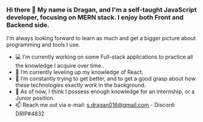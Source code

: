 ### Hi there 👋 My name is Dragan, and I'm a self-taught JavaScript developer, focusing on MERN stack. I enjoy both Front and Backend side. 
I'm always looking forward to learn as much and get a bigger picture about programming and tools I use.

- 💻 I’m currently working on some Full-stack applications to practice all the knowledge I acquire over time..
- 🌱 I’m currently leveling up my knowledge of React. 
- 🤔 I’m constantly trying to get better, and to get a good grasp about how these technologies exactly work in the background.
- 💬 As of now, I think I possess enough knowledge for an internship, or a Junior position.
- 📫 Reach me out via e-mail: s.dragan016@gmail.com - Discord: DRIP#4832


<!--
**drip016/drip016** is a ✨ _special_ ✨ repository because its `README.md` (this file) appears on your GitHub profile.

Here are some ideas to get you started:

- 🔭 I’m currently working on ...
- 🌱 I’m currently learning ...
- 👯 I’m looking to collaborate on ...
- 🤔 I’m looking for help with ...
- 💬 Ask me about ...
- 📫 How to reach me: ...
- 😄 Pronouns: ...
- ⚡ Fun fact: ...
-->
